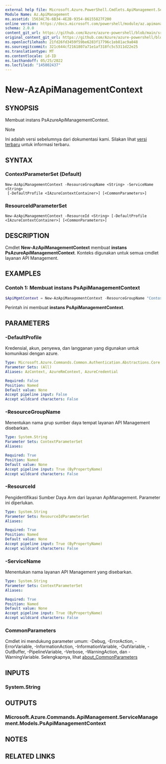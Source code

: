 ```yaml
---
external help file: Microsoft.Azure.PowerShell.Cmdlets.ApiManagement.ServiceManagement.dll-Help.xml
Module Name: Az.ApiManagement
ms.assetid: 15634C76-6B34-4E2B-9354-86155827F200
online version: https://docs.microsoft.com/powershell/module/az.apimanagement/new-azapimanagementcontext
schema: 2.0.0
content_git_url: https://github.com/Azure/azure-powershell/blob/main/src/ApiManagement/ApiManagement/help/New-AzApiManagementContext.md
original_content_git_url: https://github.com/Azure/azure-powershell/blob/main/src/ApiManagement/ApiManagement/help/New-AzApiManagementContext.md
ms.openlocfilehash: 21fd26fd3459f59be6283f17796c1eb81ac9a048
ms.sourcegitcommit: 321c644cf2161807a71e1af318fc5c5311d22e25
ms.translationtype: MT
ms.contentlocale: id-ID
ms.lasthandoff: 05/25/2022
ms.locfileid: "145802437"
---
```

# New-AzApiManagementContext

## SYNOPSIS
Membuat instans PsAzureApiManagementContext.

> [!NOTE]
>Ini adalah versi sebelumnya dari dokumentasi kami. Silakan lihat [versi terbaru](/powershell/module/az.apimanagement/new-azapimanagementcontext) untuk informasi terbaru.

## SYNTAX

### ContextParameterSet (Default)
```
New-AzApiManagementContext -ResourceGroupName <String> -ServiceName <String>
 [-DefaultProfile <IAzureContextContainer>] [<CommonParameters>]
```

### ResourceIdParameterSet
```
New-AzApiManagementContext -ResourceId <String> [-DefaultProfile <IAzureContextContainer>] [<CommonParameters>]
```

## DESCRIPTION
Cmdlet **New-AzApiManagementContext** membuat **instans PsAzureApiManagementContext**.
Konteks digunakan untuk semua cmdlet layanan API Management.

## EXAMPLES

### Contoh 1: Membuat instans PsApiManagementContext
```powershell
$ApiMgmtContext = New-AzApiManagementContext -ResourceGroupName "ContosoResources" -ServiceName "Contoso"
```

Perintah ini membuat **instans PsApiManagementContext**.

## PARAMETERS

### -DefaultProfile
Kredensial, akun, penyewa, dan langganan yang digunakan untuk komunikasi dengan azure.

```yaml
Type: Microsoft.Azure.Commands.Common.Authentication.Abstractions.Core.IAzureContextContainer
Parameter Sets: (All)
Aliases: AzContext, AzureRmContext, AzureCredential

Required: False
Position: Named
Default value: None
Accept pipeline input: False
Accept wildcard characters: False
```

### -ResourceGroupName
Menentukan nama grup sumber daya tempat layanan API Management disebarkan.

```yaml
Type: System.String
Parameter Sets: ContextParameterSet
Aliases:

Required: True
Position: Named
Default value: None
Accept pipeline input: True (ByPropertyName)
Accept wildcard characters: False
```

### -ResourceId
Pengidentifikasi Sumber Daya Arm dari layanan ApiManagement. Parameter ini diperlukan.

```yaml
Type: System.String
Parameter Sets: ResourceIdParameterSet
Aliases:

Required: True
Position: Named
Default value: None
Accept pipeline input: True (ByPropertyName)
Accept wildcard characters: False
```

### -ServiceName
Menentukan nama layanan API Management yang disebarkan.

```yaml
Type: System.String
Parameter Sets: ContextParameterSet
Aliases:

Required: True
Position: Named
Default value: None
Accept pipeline input: True (ByPropertyName)
Accept wildcard characters: False
```

### CommonParameters
Cmdlet ini mendukung parameter umum: -Debug, -ErrorAction, -ErrorVariable, -InformationAction, -InformationVariable, -OutVariable, -OutBuffer, -PipelineVariable, -Verbose, -WarningAction, dan -WarningVariable. Selengkapnya, lihat [about_CommonParameters](http://go.microsoft.com/fwlink/?LinkID=113216)

## INPUTS

### System.String

## OUTPUTS

### Microsoft.Azure.Commands.ApiManagement.ServiceManagement.Models.PsApiManagementContext

## NOTES

## RELATED LINKS
